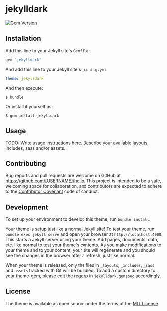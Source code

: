 # jekylldark

[![Gem Version](https://badge.fury.io/rb/jekylldark.svg)](https://badge.fury.io/rb/jekylldark)

## Installation

Add this line to your Jekyll site's `Gemfile`:

```ruby
gem "jekylldark"
```

And add this line to your Jekyll site's `_config.yml`:

```yaml
theme: jekylldark
```

And then execute:

    $ bundle

Or install it yourself as:

    $ gem install jekylldark

## Usage

TODO: Write usage instructions here. Describe your available layouts, includes, sass and/or assets.

## Contributing

Bug reports and pull requests are welcome on GitHub at https://github.com/[USERNAME]/hello. This project is intended to be a safe, welcoming space for collaboration, and contributors are expected to adhere to the [Contributor Covenant](http://contributor-covenant.org) code of conduct.

## Development

To set up your environment to develop this theme, run `bundle install`.

Your theme is setup just like a normal Jekyll site! To test your theme, run `bundle exec jekyll serve` and open your browser at `http://localhost:4000`. This starts a Jekyll server using your theme. Add pages, documents, data, etc. like normal to test your theme's contents. As you make modifications to your theme and to your content, your site will regenerate and you should see the changes in the browser after a refresh, just like normal.

When your theme is released, only the files in `_layouts`, `_includes`, `_sass` and `assets` tracked with Git will be bundled.
To add a custom directory to your theme-gem, please edit the regexp in `jekylldark.gemspec` accordingly.

## License

The theme is available as open source under the terms of the [MIT License](https://opensource.org/licenses/MIT).
